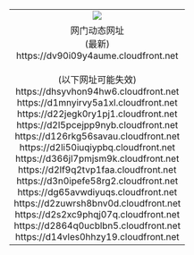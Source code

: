 ﻿<table>
  <tr></tr>
  <tr><td colspan=2 align=center><img src="https://dv90i09y4aume.cloudfront.net/Up/oGate.jpg" /></td></tr>
  <tr><td colspan=2 align=center>网门动态网址<br/>(最新)
<br>https://dv90i09y4aume.cloudfront.net
<br/><br/>(以下网址可能失效)
<br>https://dhsyvhon94hw6.cloudfront.net
<br>https://d1mnyirvy5a1xl.cloudfront.net
<br>https://d22jegk0ry1pj1.cloudfront.net
<br>https://d2l5pcejpp9nyb.cloudfront.net
<br>https://d126rkg56savau.cloudfront.net
<br>https://d2li50iuqiypbq.cloudfront.net
<br>https://d366jl7pmjsm9k.cloudfront.net
<br>https://d2lf9q2tvp1faa.cloudfront.net
<br>https://d3n0ipefe58rg2.cloudfront.net
<br>https://dg65avwdiyuqs.cloudfront.net
<br>https://d2zuwrsh8bnv0d.cloudfront.net
<br>https://d2s2xc9phqj07q.cloudfront.net
<br>https://d2864q0ucblbn5.cloudfront.net
<br>https://d14vles0hhzy19.cloudfront.net
    </td>
  </tr>
</table>
